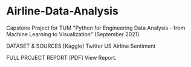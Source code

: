 # Airline-Data-Analysis

Capstone Project for TUM "Python for Engineering Data Analysis - from Machine Learning to Visualization" (September 2021)


DATASET & SOURCES [Kaggle] Twitter US Airline Sentiment

FULL PROJECT REPORT [PDF] View Report.
